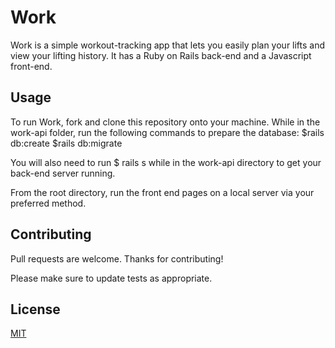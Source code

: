 # Work

Work is a simple workout-tracking app that lets you easily plan your lifts and view your lifting history. It has a Ruby on Rails back-end and a Javascript front-end.

## Usage
To run Work, fork and clone this repository onto your machine. While in the work-api folder, run the following commands to prepare the database:
$rails db:create
$rails db:migrate

You will also need to run 
$ rails s
while in the work-api directory to get your back-end server running.

From the root directory, run the front end pages on a local server via your preferred method.

## Contributing
Pull requests are welcome. Thanks for contributing!

Please make sure to update tests as appropriate.

## License
[MIT](https://choosealicense.com/licenses/mit/)